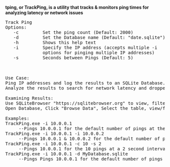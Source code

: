 **tping, or TrackPing, is a utility that tracks & monitors ping times for analyzing latency or network issues**  
<pre>Track Ping
Options:                                                                      
   -c         Set the ping count (Default: 2000)                              
   -d         Set the Database name (Default: "date.sqlite")                  
   -h         Shows this help text                                            
   -i         Specify the IP address (accepts multiple -i                     
              options for pinging multiple IP addresses)                      
   -s         Seconds between Pings (Default: 5)                              



Use Case:
Ping IP addresses and log the results to an SQLite Database.
Analyze the results to search for network latency and dropped packets.

Examining Results:
Use SQLiteBrowser "https://sqlitebrowser.org" to view, filter, and analyze the ping results.
Open Database, Click "Browse Data", Select the table, view/filter/analyze/export the data.

Examples:
TrackPing.exe -i 10.0.0.1
     --Pings 10.0.0.1 for the default number of pings at the default interval
TrackPing.exe -i 10.0.0.1 -i 10.0.0.2
     --Pings 10.0.0.1 & 10.0.0.2 for the default number of pings at the default interval
TrackPing.exe -i 10.0.0.1 -c 10 -s 2
     --Pings 10.0.0.1 for the 10 pings at a 2 second interval
TrackPing.exe -i 10.0.0.1 -d MyDatabase.sqlite
     --Pings Pings 10.0.0.1 for the default number of pings at the default interval, and sets the database name
</pre>

